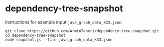 # dependency-tree-snapshot

Instructions for example input `java_graph_data_k33.json`:

```
git clone https://github.com/ArminTaheri/dependency-tree-snapshot.git
cd dependency-tree-snapshot
node snapshot.js --file java_graph_data_k33.json
```
